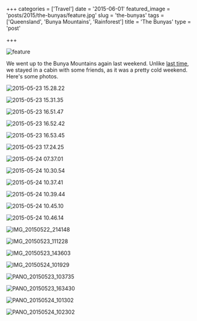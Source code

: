 +++
categories = ['Travel']
date = '2015-06-01'
featured_image = 'posts/2015/the-bunyas/feature.jpg'
slug = 'the-bunyas'
tags = ['Queensland', 'Bunya Mountains', 'Rainforest']
title = 'The Bunyas'
type = 'post'

+++

![feature](feature.jpg)

We went up to the Bunya Mountains again last weekend. Unlike [last time](bunya-mountains), we stayed in a cabin with some friends, as it was a pretty cold weekend. Here's some photos.

![2015-05-23 15.28.22](2015-05-23-15-28-22.jpg)

![2015-05-23 15.31.35](2015-05-23-15-31-35.jpg)

![2015-05-23 16.51.47](2015-05-23-16-51-47.jpg)

![2015-05-23 16.52.42](2015-05-23-16-52-42.jpg)

![2015-05-23 16.53.45](2015-05-23-16-53-45.jpg)

![2015-05-23 17.24.25](2015-05-23-17-24-25.jpg)

![2015-05-24 07.37.01](2015-05-24-07-37-01.jpg)

![2015-05-24 10.30.54](2015-05-24-10-30-54.jpg)

![2015-05-24 10.37.41](2015-05-24-10-37-41.jpg)

![2015-05-24 10.39.44](2015-05-24-10-39-44.jpg)

![2015-05-24 10.45.10](2015-05-24-10-45-10.jpg)

![2015-05-24 10.46.14](2015-05-24-10-46-14.jpg)

![IMG_20150522_214148](img_20150522_214148.jpg)

![IMG_20150523_111228](img_20150523_111228.jpg)

![IMG_20150523_143603](img_20150523_143603.jpg)

![IMG_20150524_101929](img_20150524_101929.jpg)

![PANO_20150523_103735](pano_20150523_103735.jpg)

![PANO_20150523_163430](pano_20150523_163430.jpg)

![PANO_20150524_101302](pano_20150524_101302.jpg)

![PANO_20150524_102302](pano_20150524_102302.jpg)